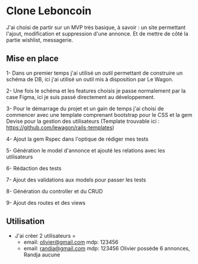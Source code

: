 # Clone Leboncoin

J'ai choisi de partir sur un MVP très basique, à savoir : un site permettant l'ajout, modification et suppression d'une annonce.
Et de mettre de côté la partie wishlist, messagerie.

## Mise en place

1- Dans un premier temps j'ai utilisé un outil permettant de construire un schéma de DB, ici j'ai utilisé un outil mis à disposition par Le Wagon.

2- Une fois le schéma et les features choisis je passe normalement par la case Figma, ici je suis passé directement au développement.

3- Pour le démarrage du projet et un gain de temps j'ai choisi de commencer avec une template comprenant bootstrap pour le CSS et la gem Devise pour la gestion des utilisateurs (Template trouvable ici : https://github.com/lewagon/rails-templates)

4- Ajout la gem Rspec dans l'optique de rédiger mes tests

5- Génération le model d'annonce et ajouté les relations avec les utilisateurs

6- Rédaction des tests

7- Ajout des validations aux models pour passer les tests

8- Génération du controller et du CRUD

9- Ajout des routes et des views

## Utilisation

- J'ai créer 2 utilisateurs =
  - email: olivier@gmail.com mdp: 123456
  - email: randja@gmail.com mdp: 123456
Olivier possède 6 annonces, Randja aucune
